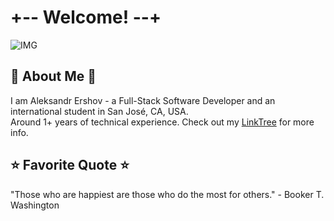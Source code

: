 # +-- Welcome! --+
![IMG](https://media3.giphy.com/media/v1.Y2lkPTc5MGI3NjExbDhvczU0bDNydXN6ZXMxcnZmZnZueGxzOHcwOXprOWk3ZHg1NnN0YyZlcD12MV9pbnRlcm5hbF9naWZfYnlfaWQmY3Q9Zw/josB0ZKSutNgA/giphy.gif)

## 🤠 About Me 🤠
I am Aleksandr Ershov - a Full-Stack Software Developer and an international student in San José, CA, USA.<br>
Around 1+ years of technical experience. Check out my [LinkTree](https://linktr.ee/aleksershov) for more info.

## ⭐ Favorite Quote ⭐
"Those who are happiest are those who do the most for others." - Booker T. Washington

